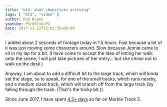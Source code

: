 ```yaml
---
title: "mt3: dual chopsticks arriving"
tags: [ "mt3", "video" ]
author: Rob Nugen
youtube: PSr06lnhLPI
date: 2017-11-21T13:01:35+09:00
---
```


I added about 2 seconds of footage today in 1.5 hours.  Fast because a
lot of it was just moving some characters around.  Slow because Jennie
came to sit in my lap for a bit.  (I have come to accept the idea of
letting her walk onto the scene; I will just take pictures of her
entry...  but she chose not to walk on the desk.)

Anyway, I am about to add a difficult bit to the large track, which
will kinda set the stage, so to speak, for one of the small tracks,
which runs nearby, and a medium sized track, which will branch off
from the large track (by falling through the track.  (That's the
tricky bit.))

Since June 2017, I have spent [4.3+ days](
http://grun1.com/utils/timeCalc.html?t1=4:14:42&c1=June%202017%204:14:42&t2=10:16:10&c2=July%202017%2010:16:10&t3=26:12:06&c3=Aug%202017%2026:12:06&t4=29:46:54&c4=Sep%202017%2029:46:54&t5=14:55:11&c5=Oct%202017%2014:55:11&t6=2:19:13&c6=2%20Nov%202017&t7=1:54:31&c7=6%20Nov%202017&t8=47:52&c8=6%20Nov%202017&t9=2:25:09&c9=7%20Nov%202017&t10=1:25:57&c10=9%20Nov%202017&t11=2:13:11&c11=9%20Nov%202017&t12=1:54:05&c12=10%20Nov%202017&t13=1:41:17&c13=13%20Nov%202017&t14=1:25:43&c14=16%20Nov%202017&t15=2:36:02&c15=18%20Nov%202017&t16=1:24:14&c16=20%20Nov%202017&mode=0&fs3=1&ft2=1&f3t1=1&f4t0=1&d=:&o10=1&fps=
) so far on Marble Track 3.
